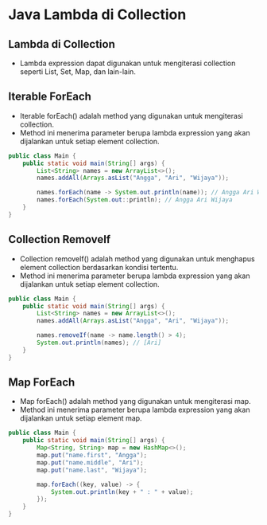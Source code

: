 # Java Lambda di Collection

## Lambda di Collection

- Lambda expression dapat digunakan untuk mengiterasi collection seperti List, Set, Map, dan lain-lain.

## Iterable ForEach

- Iterable forEach() adalah method yang digunakan untuk mengiterasi collection.
- Method ini menerima parameter berupa lambda expression yang akan dijalankan untuk setiap element collection.

```java
public class Main {
    public static void main(String[] args) {
        List<String> names = new ArrayList<>();
        names.addAll(Arrays.asList("Angga", "Ari", "Wijaya"));

        names.forEach(name -> System.out.println(name)); // Angga Ari Wijaya
        names.forEach(System.out::println); // Angga Ari Wijaya
    }
}
```

## Collection RemoveIf

- Collection removeIf() adalah method yang digunakan untuk menghapus element collection berdasarkan kondisi tertentu.
- Method ini menerima parameter berupa lambda expression yang akan dijalankan untuk setiap element collection.

```java
public class Main {
    public static void main(String[] args) {
        List<String> names = new ArrayList<>();
        names.addAll(Arrays.asList("Angga", "Ari", "Wijaya"));

        names.removeIf(name -> name.length() > 4);
        System.out.println(names); // [Ari]
    }
}
```

## Map ForEach

- Map forEach() adalah method yang digunakan untuk mengiterasi map.
- Method ini menerima parameter berupa lambda expression yang akan dijalankan untuk setiap element map.

```java
public class Main {
    public static void main(String[] args) {
        Map<String, String> map = new HashMap<>();
        map.put("name.first", "Angga");
        map.put("name.middle", "Ari");
        map.put("name.last", "Wijaya");

        map.forEach((key, value) -> {
            System.out.println(key + " : " + value);
        });
    }
}
```